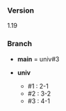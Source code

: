 ### Version

1.19

### Branch

- **main**
= univ#3

- **univ**
  - #1 : 2-1
  - #2 : 3-2 
  - #3 : 4-1
